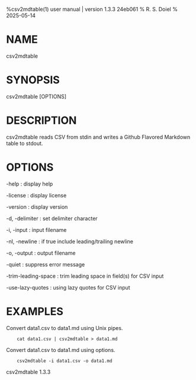 %csv2mdtable(1) user manual | version 1.3.3 24eb061
% R. S. Doiel
% 2025-05-14

# NAME

csv2mdtable

# SYNOPSIS

csv2mdtable [OPTIONS]

# DESCRIPTION

csv2mdtable reads CSV from stdin and writes a Github Flavored Markdown
table to stdout.

# OPTIONS

-help
: display help

-license
: display license

-version
: display version

-d, -delimiter
: set delimiter character

-i, -input
: input filename

-nl, -newline
: if true include leading/trailing newline

-o, -output
: output filename

-quiet
: suppress error message

-trim-leading-space
: trim leading space in field(s) for CSV input

-use-lazy-quotes
: using lazy quotes for CSV input


# EXAMPLES

Convert data1.csv to data1.md using Unix pipes.

~~~
    cat data1.csv | csv2mdtable > data1.md
~~~

Convert data1.csv to data1.md using options.

~~~
    csv2mdtable -i data1.csv -o data1.md
~~~

csv2mdtable 1.3.3



